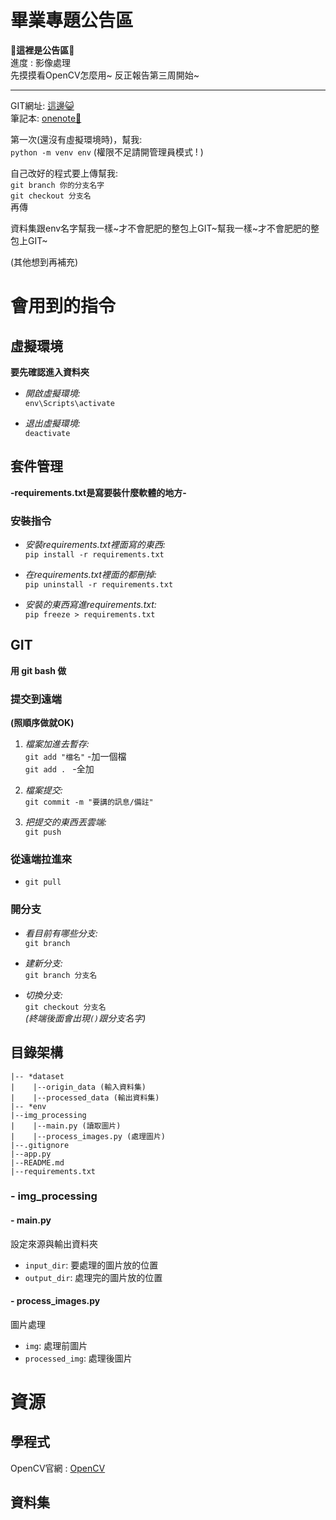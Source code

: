 # 畢業專題公告區

**🎉這裡是公告區🎉**   
進度 : 影像處理  
先摸摸看OpenCV怎麼用~ 反正報告第三周開始~

--------------------------------------------------
GIT網址: [這邊😺](https://github.com/YuXuan20040221/GDpj)  
筆記本: [onenote📒](https://1drv.ms/o/c/12296dadc52ae07c/ElysFhkG1M9On5YW2SsNj_EB2Z-11IqTPEMgS-L8gNm2CQ?e=WKIdJp)

第一次(還沒有虛擬環境時)，幫我:  
`python -m venv env`
(權限不足請開管理員模式 ! )

自己改好的程式要上傳幫我:  
`git branch 你的分支名字`  
`git checkout 分支名`  
再傳

資料集跟env名字幫我一樣~才不會肥肥的整包上GIT~幫我一樣~才不會肥肥的整包上GIT~  

(其他想到再補充)

# 會用到的指令

## 虛擬環境
**要先確認進入資料夾**

- *開啟虛擬環境:*  
```env\Scripts\activate```

- *退出虛擬環境:*  
```deactivate```

## 套件管理
**-requirements.txt是寫要裝什麼軟體的地方-**
### 安裝指令
- *安裝requirements.txt裡面寫的東西:*  
```pip install -r requirements.txt```

- *在requirements.txt裡面的都刪掉:*  
```pip uninstall -r requirements.txt``` 

- *安裝的東西寫進requirements.txt:*  
```pip freeze > requirements.txt```  

## GIT
**用 git bash 做**
### 提交到遠端
**(照順序做就OK)**
1. *檔案加進去暫存:*  
    ```git add "檔名"``` -加一個檔  
    ```git add . ``` -全加

2. *檔案提交:*  
    ```git commit -m "要講的訊息/備註"```

3. *把提交的東西丟雲端:*  
    ```git push```

### 從遠端拉進來
- ```git pull```

### 開分支
- *看目前有哪些分支:*  
    ```git branch```

- *建新分支:*  
    ```git branch 分支名```

- *切換分支:*  
    ```git checkout 分支名```  
    *(終端後面會出現`()`跟分支名字)*


## 目錄架構
```
|-- *dataset
|    |--origin_data (輸入資料集)  
|    |--processed_data (輸出資料集)   
|-- *env
|--img_processing  
|    |--main.py (讀取圖片)  
|    |--process_images.py (處理圖片)  
|--.gitignore  
|--app.py  
|--README.md  
|--requirements.txt  
```
### - img_processing
#### - main.py
設定來源與輸出資料夾
- `input_dir`: 要處理的圖片放的位置
- `output_dir`: 處理完的圖片放的位置
#### - process_images.py
圖片處理
- `img`: 處理前圖片
- `processed_img`: 處理後圖片


# 資源

## 學程式

OpenCV官網 :
[OpenCV](https://docs.opencv.org/4.x/)

## 資料集
